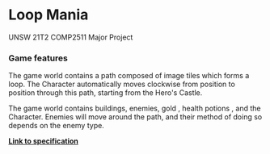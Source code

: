 # Loop Mania
UNSW 21T2 COMP2511 Major Project

### Game features

The game world contains a path composed of image tiles which forms a loop. The Character automatically moves clockwise from position to position through this path, starting from the Hero's Castle.

The game world contains buildings, enemies, gold , health potions , and the Character. Enemies will move around the path, and their method of doing so depends on the enemy type.

[**Link to specification**](https://gitlab.cse.unsw.edu.au/COMP2511/21T2/project-specification)
